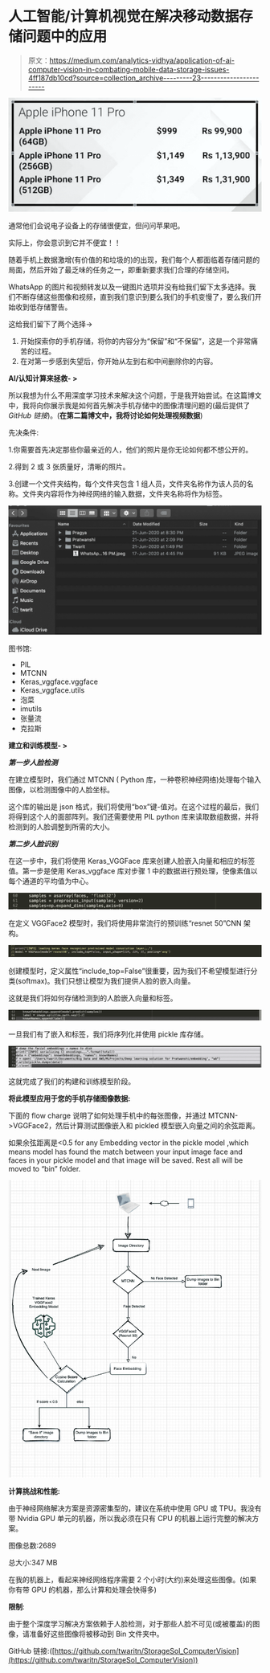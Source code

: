 # 人工智能/计算机视觉在解决移动数据存储问题中的应用

> 原文：<https://medium.com/analytics-vidhya/application-of-ai-computer-vision-in-combating-mobile-data-storage-issues-4ff187db10cd?source=collection_archive---------23----------------------->

![](img/b8265a1f8875973fca86185c4924d172.png)

通常他们会说电子设备上的存储很便宜，但问问苹果吧。

实际上，你会意识到它并不便宜！！

随着手机上数据激增(有价值的和垃圾的)的出现，我们每个人都面临着存储问题的局面，然后开始了最乏味的任务之一，即重新要求我们合理的存储空间。

WhatsApp 的图片和视频转发以及一键图片选项并没有给我们留下太多选择。我们不断存储这些图像和视频，直到我们意识到要么我们的手机变慢了，要么我们开始收到低存储警告。

这给我们留下了两个选择->

1.  开始探索你的手机存储，将你的内容分为“保留”和“不保留”，这是一个非常痛苦的过程。
2.  在对第一步感到失望后，你开始从左到右和中间删除你的内容。

**AI/认知计算来拯救- >**

所以我想为什么不用深度学习技术来解决这个问题，于是我开始尝试。在这篇博文中，我将向你展示我是如何首先解决手机存储中的图像清理问题的(最后提供了 *GitHub 链接*)。(**在第二篇博文中，我将讨论如何处理视频数据**)

先决条件:

1.你需要首先决定那些你最亲近的人，他们的照片是你无论如何都不想公开的。

2.得到 2 或 3 张质量好，清晰的照片。

3.创建一个文件夹结构，每个文件夹包含 1 组人员，文件夹名称作为该人员的名称。文件夹内容将作为神经网络的输入数据，文件夹名称将作为标签。

![](img/3df91dbbf60404c5e7343387278af021.png)

图书馆:

*   PIL
*   MTCNN
*   Keras_vggface.vggface
*   Keras_vggface.utils
*   泡菜
*   imutils
*   张量流
*   克拉斯

**建立和训练模型- >**

***第一步人脸检测***

在建立模型时，我们通过 MTCNN ( Python 库，一种卷积神经网络)处理每个输入图像，以检测图像中的人脸坐标。

这个库的输出是 json 格式，我们将使用“box”键-值对。在这个过程的最后，我们将得到这个人的面部阵列。我们还需要使用 PIL python 库来读取数组数据，并将检测到的人脸调整到所需的大小。

***第二步人脸识别***

在这一步中，我们将使用 Keras_VGGFace 库来创建人脸嵌入向量和相应的标签值。第一步是使用 Keras_vggface 库对步骤 1 中的数据进行预处理，使像素值以每个通道的平均值为中心。

![](img/58a2ceda4e38d7a5af98dba9b1aa59fd.png)

在定义 VGGFace2 模型时，我们将使用非常流行的预训练“resnet 50”CNN 架构。

![](img/48b0958a51013073234d3f641c0aec56.png)

创建模型时，定义属性“include_top=False”很重要，因为我们不希望模型进行分类(softmax)。我们只想让模型为我们提供人脸的嵌入向量。

这就是我们将如何存储检测到的人脸嵌入向量和标签。

![](img/9768c06f7316f3fae6eb37b4cc88355d.png)

一旦我们有了嵌入和标签，我们将序列化并使用 pickle 库存储。

![](img/ba7c1c4053ca70c53ddecc31c0a2c679.png)

这就完成了我们的构建和训练模型阶段。

**将此模型应用于您的手机存储图像数据:**

下面的 flow charge 说明了如何处理手机中的每张图像，并通过 MTCNN->VGGFace2，然后计算测试图像嵌入和 pickled 模型嵌入向量之间的余弦距离。

如果余弦距离是<0.5 for any Embedding vector in the pickle model ,which means model has found the match between your input image face and faces in your pickle model and that image will be saved. Rest all will be moved to “bin” folder.

![](img/961e2738fb1fc6e15bcec879594d3036.png)

**计算挑战和性能:**

由于神经网络解决方案是资源密集型的，建议在系统中使用 GPU 或 TPU。我没有带 Nvidia GPU 单元的机器，所以我必须在只有 CPU 的机器上运行完整的解决方案。

图像总数:2689

总大小:347 MB

在我的机器上，看起来神经网络程序需要 2 个小时(大约)来处理这些图像。(如果你有带 GPU 的机器，那么计算和处理会快得多)

**限制**:

由于整个深度学习解决方案依赖于人脸检测，对于那些人脸不可见(或被覆盖)的图像，请准备好这些图像将被移动到 Bin 文件夹中。

GitHub 链接:([https://github.com/twaritn/StorageSol_ComputerVision](https://github.com/twaritn/StorageSol_ComputerVision))